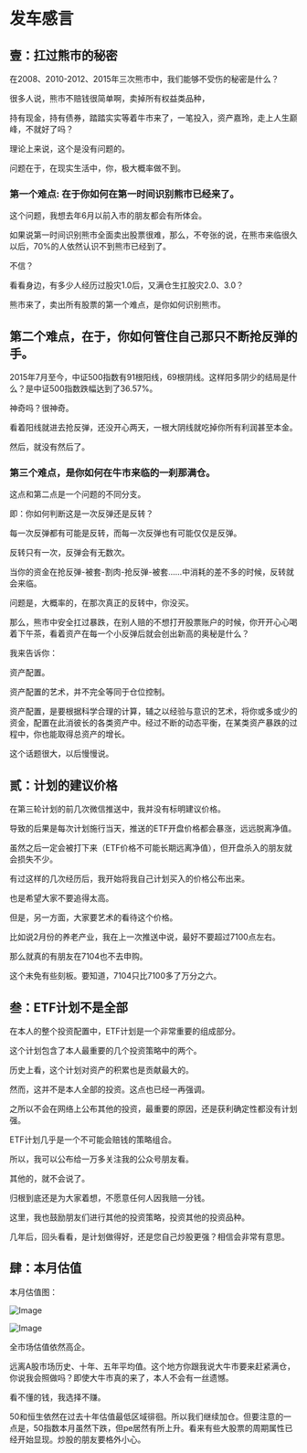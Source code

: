 # 发车感言



## 壹：扛过熊市的秘密



在2008、2010-2012、2015年三次熊市中，我们能够不受伤的秘密是什么？



很多人说，熊市不赔钱很简单啊，卖掉所有权益类品种，

持有现金，持有债券，踏踏实实等着牛市来了，一笔投入，资产嘉玲，走上人生巅峰，不就好了吗？



理论上来说，这个是没有问题的。

问题在于，在现实生活中，你，极大概率做不到。



### 第一个难点: 在于你如何在第一时间识别熊市已经来了。



这个问题，我想去年6月以前入市的朋友都会有所体会。

如果说第一时间识别熊市全面卖出股票很难，那么，不夸张的说，在熊市来临很久以后，70%的人依然认识不到熊市已经到了。

不信？

看看身边，有多少人经历过股灾1.0后，又满仓生扛股灾2.0、3.0？

熊市来了，卖出所有股票的第一个难点，是你如何识别熊市。



## **第二个难点**，在于，你如何管住自己那只不断抢反弹的手。



2015年7月至今，中证500指数有91根阳线，69根阴线。这样阳多阴少的结局是什么？是中证500指数跌幅达到了36.57%。

神奇吗？很神奇。

看着阳线就进去抢反弹，还没开心两天，一根大阴线就吃掉你所有利润甚至本金。

然后，就没有然后了。



### **第三个难点**，是你如何在牛市来临的一刹那满仓。



这点和第二点是一个问题的不同分支。

即：你如何判断这是一次反弹还是反转？



每一次反弹都有可能是反转，而每一次反弹也有可能仅仅是反弹。

反转只有一次，反弹会有无数次。

当你的资金在抢反弹-被套-割肉-抢反弹-被套……中消耗的差不多的时候，反转就会来临。



问题是，大概率的，在那次真正的反转中，你没买。





那么，熊市中安全扛过暴跌，在别人赔的不想打开股票账户的时候，你开开心心喝着下午茶，看着资产在每一个小反弹后就会创出新高的奥秘是什么？



我来告诉你：



资产配置。



资产配置的艺术，并不完全等同于仓位控制。

资产配置，是要根据科学合理的计算，辅之以经验与意识的艺术，将你或多或少的资金，配置在此消彼长的各类资产中。经过不断的动态平衡，在某类资产暴跌的过程中，你也能取得总资产的增长。



这个话题很大，以后慢慢说。



## 贰：计划的建议价格



在第三轮计划的前几次微信推送中，我并没有标明建议价格。

导致的后果是每次计划施行当天，推送的ETF开盘价格都会暴涨，远远脱离净值。

虽然之后一定会被打下来（ETF价格不可能长期远离净值），但开盘杀入的朋友就会损失不少。



有过这样的几次经历后，我开始将我自己计划买入的价格公布出来。

也是希望大家不要追得太高。



但是，另一方面，大家要艺术的看待这个价格。



比如说2月份的养老产业，我在上一次推送中说，最好不要超过7100点左右。

那么就真的有朋友在7104也不去申购。

这个未免有些刻板。要知道，7104只比7100多了万分之六。



## 叁：ETF计划不是全部



在本人的整个投资配置中，ETF计划是一个非常重要的组成部分。

这个计划包含了本人最重要的几个投资策略中的两个。

历史上看，这个计划对资产的积累也是贡献最大的。



然而，这并不是本人全部的投资。这点也已经一再强调。

之所以不会在网络上公布其他的投资，最重要的原因，还是获利确定性都没有计划强。

ETF计划几乎是一个不可能会赔钱的策略组合。

所以，我可以公布给一万多关注我的公众号朋友看。



其他的，就不会说了。

归根到底还是为大家着想，不愿意任何人因我赔一分钱。



这里，我也鼓励朋友们进行其他的投资策略，投资其他的投资品种。

几年后，回头看看，是计划做得好，还是您自己炒股更强？相信会非常有意思。



## 肆：本月估值



本月估值图：



![Image](http://mmbiz.qpic.cn/mmbiz/SEPick5M9xjOHdk9fic8tFuq0nia3ZIia17icSiciaxs0yPQtE4Ca6EpznuSzbVAIz8icZCxBiaRVsApmrFDA6YJmV7vYFA/640?wx_fmt=png&tp=webp&wxfrom=5&wx_lazy=1&wx_co=1)

![Image](http://mmbiz.qpic.cn/mmbiz/SEPick5M9xjOHdk9fic8tFuq0nia3ZIia17icibsFmibdNK6wtiaeOcRUl6hRpu0vUPzBCyVrIe3v1HVhjUz3icjAJicNPzQ/640?wx_fmt=png&tp=webp&wxfrom=5&wx_lazy=1&wx_co=1)



全市场估值依然高企。

远离A股市场历史、十年、五年平均值。这个地方你跟我说大牛市要来赶紧满仓，你说我会照做吗？即使大牛市真的来了，本人不会有一丝遗憾。



看不懂的钱，我选择不赚。



50和恒生依然在过去十年估值最低区域徘徊。所以我们继续加仓。但要注意的一点是，50指数本月虽然下跌，但pe居然有所上升。看来有些大股票的周期属性已经开始显现。炒股的朋友要格外小心。



